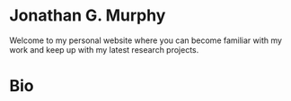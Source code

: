 # Jonathan G. Murphy
Welcome to my personal website where you can become familiar with my work and keep up with my latest research projects.

# Bio
